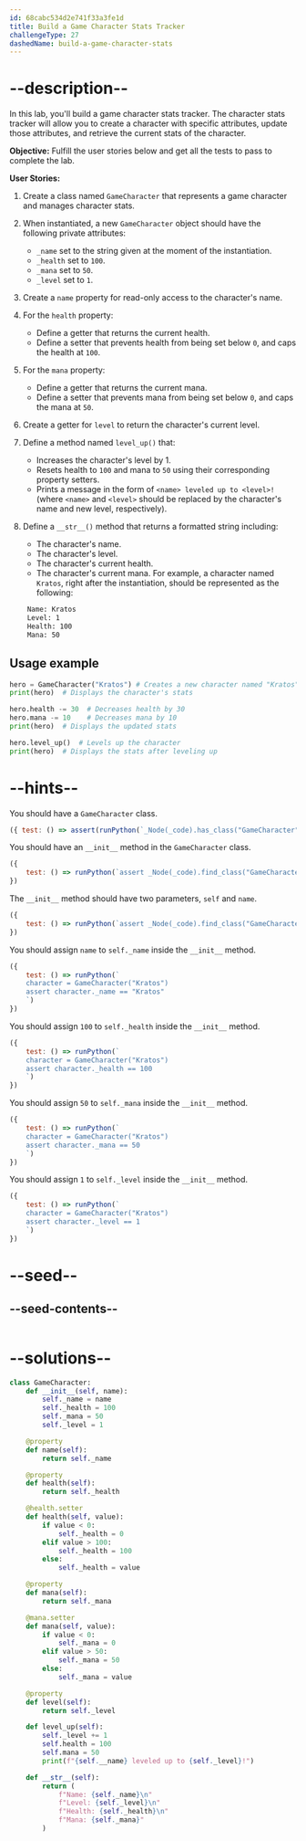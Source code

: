 ```yaml
---
id: 68cabc534d2e741f33a3fe1d
title: Build a Game Character Stats Tracker
challengeType: 27
dashedName: build-a-game-character-stats
---
```


# --description--

In this lab, you'll build a game character stats tracker. The character stats tracker will allow you to create a character with specific attributes, update those attributes, and retrieve the current stats of the character.

**Objective:** Fulfill the user stories below and get all the tests to pass to complete the lab.

**User Stories:**

1. Create a class named `GameCharacter` that represents a game character and manages character stats.
2. When instantiated, a new `GameCharacter` object should have the following private attributes:
    - `_name` set to the string given at the moment of the instantiation.
    - `_health` set to `100`.
    - `_mana` set to `50`.
    - `_level` set to `1`.
3. Create a `name` property for read-only access to the character's name.
4. For the `health` property:
     - Define a getter that returns the current health.
     - Define a setter that prevents health from being set below `0`, and caps the health at `100`.
5. For the `mana` property:
     - Define a getter that returns the current mana.
     - Define a setter that prevents mana from being set below `0`, and caps the mana at `50`.
6. Create a getter for `level` to return the character's current level.
7. Define a method named `level_up()` that:
    - Increases the character's level by 1.
    - Resets health to `100` and mana to `50` using their corresponding property setters.
    - Prints a message in the form of `<name> leveled up to <level>!` (where `<name>` and `<level>` should be replaced by the character's name and new level, respectively).
8. Define a `__str__()` method that returns a formatted string including:
    - The character's name.
    - The character's level.
    - The character's current health.
    - The character's current mana.
   For example, a character named `Kratos`, right after the instantiation, should be represented as the following:

   ```md
    Name: Kratos
    Level: 1
    Health: 100
    Mana: 50
   ```

## Usage example

```python
hero = GameCharacter("Kratos") # Creates a new character named "Kratos"
print(hero)  # Displays the character's stats

hero.health -= 30  # Decreases health by 30
hero.mana -= 10    # Decreases mana by 10
print(hero)  # Displays the updated stats

hero.level_up()  # Levels up the character
print(hero)  # Displays the stats after leveling up
```

# --hints--

You should have a `GameCharacter` class.

```js
({ test: () => assert(runPython(`_Node(_code).has_class("GameCharacter")`)) })
```

You should have an `__init__` method in the `GameCharacter` class.

```js
({ 
    test: () => runPython(`assert _Node(_code).find_class("GameCharacter").has_function("__init__")`) 
})
```

The `__init__` method should have two parameters, `self` and `name`.

```js
({ 
    test: () => runPython(`assert _Node(_code).find_class("GameCharacter").find_function("__init__").has_args("self, name")`) 
})
```

You should assign `name` to `self._name` inside the `__init__` method.

```js
({ 
    test: () => runPython(`
    character = GameCharacter("Kratos")
    assert character._name == "Kratos"
    `) 
})
```

You should assign `100` to `self._health` inside the `__init__` method.

```js
({ 
    test: () => runPython(`
    character = GameCharacter("Kratos")
    assert character._health == 100
    `) 
})
```

You should assign `50` to `self._mana` inside the `__init__` method.

```js
({ 
    test: () => runPython(`
    character = GameCharacter("Kratos")
    assert character._mana == 50
    `) 
})
```

You should assign `1` to `self._level` inside the `__init__` method.

```js
({ 
    test: () => runPython(`
    character = GameCharacter("Kratos")
    assert character._level == 1
    `) 
})
```

# --seed--

## --seed-contents--

```py

```

# --solutions--

```py
class GameCharacter:
    def __init__(self, name):
        self._name = name
        self._health = 100
        self._mana = 50
        self._level = 1

    @property
    def name(self):
        return self._name

    @property
    def health(self):
        return self._health

    @health.setter
    def health(self, value):
        if value < 0:
            self._health = 0
        elif value > 100:
            self._health = 100
        else:
            self._health = value

    @property
    def mana(self):
        return self._mana

    @mana.setter
    def mana(self, value):
        if value < 0:
            self._mana = 0
        elif value > 50:
            self._mana = 50
        else:
            self._mana = value

    @property
    def level(self):
        return self._level

    def level_up(self):
        self._level += 1
        self.health = 100
        self.mana = 50
        print(f"{self.__name} leveled up to {self._level}!")

    def __str__(self):
        return (
            f"Name: {self._name}\n"
            f"Level: {self._level}\n"
            f"Health: {self._health}\n"
            f"Mana: {self._mana}"
        )
```
